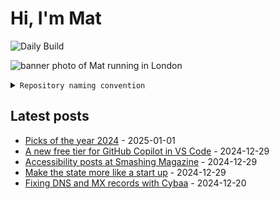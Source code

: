 # Hi, I'm Mat

![Daily Build](https://github.com/mat-0/mat-0/workflows/Daily%20Build/badge.svg)

![banner photo of Mat running in London](https://raw.githubusercontent.com/mat-0/mat-0/master/images/gh-header-image-cropped.jpg)

<details><summary><code>Repository naming convention</code></summary>
  
Repositories, where possible, are lowercase with underscores and follow the naming conventions below. 

  
- For demonstrations or proof of concepts, use the format `demo_name`.
- Boilerplate or templates are named in the format `template_name`.
  - where appropriate these are also published through GitHub pages and will be available at `username.github.io/repo_name`.
- WordPress-related content (mostly plugins) are prefixed with `wp_`.
- Twitter bots are prefixed with `bot_`.
- Standard repositories are named as they are, sometimes this might be a domain name e.g. `thechels.uk`.
</details>

## Latest posts

<!-- blog starts -->
- [Picks of the year 2024](https://thechels.uk/picks-of-the-year-2024) - 2025-01-01
- [A new free tier for GitHub Copilot in VS Code](https://thechels.uk/a-new-free-tier-for-github-copilot-in-vs-code) - 2024-12-29
- [Accessibility posts at Smashing Magazine](https://thechels.uk/accessibility-posts-at-smashing-magazine) - 2024-12-29
- [Make the state more like a start up](https://thechels.uk/make-the-state-more-like-a-start-up) - 2024-12-29
- [Fixing DNS and MX records with Cybaa](https://thechels.uk/cybaa) - 2024-12-20
<!-- blog ends -->
